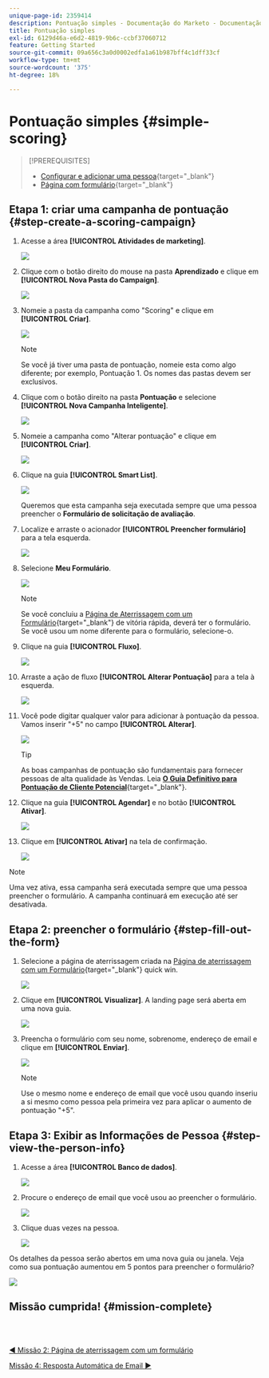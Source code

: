 ```yaml
---
unique-page-id: 2359414
description: Pontuação simples - Documentação do Marketo - Documentação do produto
title: Pontuação simples
exl-id: 6129d46a-e6d2-4819-9b6c-ccbf37060712
feature: Getting Started
source-git-commit: 09a656c3a0d0002edfa1a61b987bff4c1dff33cf
workflow-type: tm+mt
source-wordcount: '375'
ht-degree: 18%

---
```


# Pontuação simples {#simple-scoring}

>[!PREREQUISITES]
>
>* [Configurar e adicionar uma pessoa](/help/marketo/getting-started/quick-wins/get-set-up-and-add-a-person.md){target="_blank"}
>* [Página com formulário](/help/marketo/getting-started/quick-wins/landing-page-with-a-form.md){target="_blank"}

## Etapa 1: &#x200B;criar uma campanha de pontuação {#step-create-a-scoring-campaign}

1. Acesse a área **[!UICONTROL Atividades de marketing]**.

   ![](assets/simple-scoring-1.png)

1. Clique com o botão direito do mouse na pasta **Aprendizado** e clique em **[!UICONTROL Nova Pasta do Campaign]**.

   ![](assets/simple-scoring-2.png)

1. Nomeie a pasta da campanha como &quot;Scoring&quot; e clique em **[!UICONTROL Criar]**.

   ![](assets/simple-scoring-3.png)

   >[!NOTE]
   >
   >Se você já tiver uma pasta de pontuação, nomeie esta como algo diferente; por exemplo, Pontuação 1. Os nomes das pastas devem ser exclusivos.

1. Clique com o botão direito na pasta **Pontuação** e selecione **[!UICONTROL Nova Campanha Inteligente]**.

   ![](assets/simple-scoring-4.png)

1. Nomeie a campanha como &quot;Alterar pontuação&quot; e clique em **[!UICONTROL Criar]**.

   ![](assets/simple-scoring-5.png)

1. Clique na guia **[!UICONTROL Smart List]**.

   ![](assets/simple-scoring-6.png)

   Queremos que esta campanha seja executada sempre que uma pessoa preencher o **Formulário de solicitação de avaliação**.

1. Localize e arraste o acionador **[!UICONTROL Preencher formulário]** para a tela esquerda.

   ![](assets/simple-scoring-7.png)

1. Selecione **Meu Formulário**.

   ![](assets/simple-scoring-8.png)

   >[!NOTE]
   >
   >Se você concluiu a [Página de Aterrissagem com um Formulário](/help/marketo/getting-started/quick-wins/landing-page-with-a-form.md){target="_blank"} de vitória rápida, deverá ter o formulário. Se você usou um nome diferente para o formulário, selecione-o.

1. Clique na guia **[!UICONTROL Fluxo]**.

   ![](assets/simple-scoring-9.png)

1. Arraste a ação de fluxo **[!UICONTROL Alterar Pontuação]** para a tela à esquerda.

   ![](assets/simple-scoring-10.png)

1. Você pode digitar qualquer valor para adicionar à pontuação da pessoa. Vamos inserir &quot;+5&quot; no campo **[!UICONTROL Alterar]**.

   ![](assets/simple-scoring-11.png)

   >[!TIP]
   >
   >As boas campanhas de pontuação são fundamentais para fornecer pessoas de alta qualidade às Vendas. Leia [**O Guia Definitivo para Pontuação de Cliente Potencial**](https://www.marketo.com/definitive-guides/lead-scoring/){target="_blank"}.

1. Clique na guia **[!UICONTROL Agendar]** e no botão **[!UICONTROL Ativar]**.

   ![](assets/simple-scoring-12.png)

1. Clique em **[!UICONTROL Ativar]** na tela de confirmação.

   ![](assets/simple-scoring-13.png)

>[!NOTE]
>
>Uma vez ativa, essa campanha será executada sempre que uma pessoa preencher o formulário. A campanha continuará em execução até ser desativada.

## Etapa 2: preencher o formulário {#step-fill-out-the-form}

1. Selecione a página de aterrissagem criada na [Página de aterrissagem com um Formulário](/help/marketo/getting-started/quick-wins/landing-page-with-a-form.md){target="_blank"} quick win.

   ![](assets/simple-scoring-14.png)

1. Clique em **[!UICONTROL Visualizar]**. A landing page será aberta em uma nova guia.

   ![](assets/simple-scoring-15.png)

1. Preencha o formulário com seu nome, sobrenome, endereço de email e clique em **[!UICONTROL Enviar]**.

   ![](assets/simple-scoring-16.png)

   >[!NOTE]
   >
   >Use o mesmo nome e endereço de email que você usou quando inseriu a si mesmo como pessoa pela primeira vez para aplicar o aumento de pontuação &quot;+5&quot;.

## Etapa 3: Exibir as Informações de Pessoa {#step-view-the-person-info}

1. Acesse a área **[!UICONTROL Banco de dados]**.

   ![](assets/simple-scoring-17.png)

1. Procure o endereço de email que você usou ao preencher o formulário.

   ![](assets/simple-scoring-18.png)

1. Clique duas vezes na pessoa.

   ![](assets/simple-scoring-19.png)

Os detalhes da pessoa serão abertos em uma nova guia ou janela. Veja como sua pontuação aumentou em 5 pontos para preencher o formulário?

![](assets/simple-scoring-20.png)

## Missão cumprida! {#mission-complete}

<br> 

[◄ Missão 2: Página de aterrissagem com um formulário](/help/marketo/getting-started/quick-wins/landing-page-with-a-form.md)

[Missão 4: Resposta Automática de Email ►](/help/marketo/getting-started/quick-wins/email-auto-response.md)
